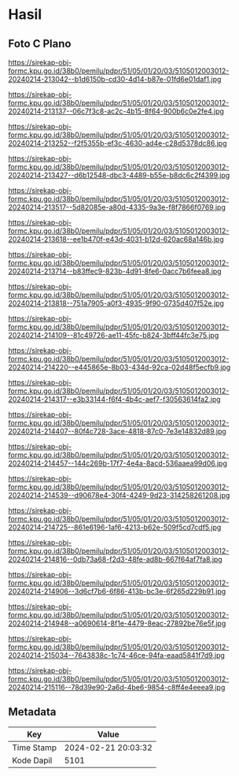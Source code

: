 # Hasil

## Foto C Plano

https://sirekap-obj-formc.kpu.go.id/38b0/pemilu/pdpr/51/05/01/20/03/5105012003012-20240214-213042--b1d6150b-cd30-4d14-b87e-01fd6e01daf1.jpg

https://sirekap-obj-formc.kpu.go.id/38b0/pemilu/pdpr/51/05/01/20/03/5105012003012-20240214-213137--06c7f3c8-ac2c-4b15-8f64-900b6c0e2fe4.jpg

https://sirekap-obj-formc.kpu.go.id/38b0/pemilu/pdpr/51/05/01/20/03/5105012003012-20240214-213252--f2f5355b-ef3c-4630-ad4e-c28d5378dc86.jpg

https://sirekap-obj-formc.kpu.go.id/38b0/pemilu/pdpr/51/05/01/20/03/5105012003012-20240214-213427--d6b12548-dbc3-4489-b55e-b8dc6c2f4399.jpg

https://sirekap-obj-formc.kpu.go.id/38b0/pemilu/pdpr/51/05/01/20/03/5105012003012-20240214-213517--5d82085e-a80d-4335-9a3e-f8f7866f0769.jpg

https://sirekap-obj-formc.kpu.go.id/38b0/pemilu/pdpr/51/05/01/20/03/5105012003012-20240214-213618--ee1b470f-e43d-4031-b12d-620ac68a146b.jpg

https://sirekap-obj-formc.kpu.go.id/38b0/pemilu/pdpr/51/05/01/20/03/5105012003012-20240214-213714--b83ffec9-823b-4d91-8fe6-0acc7b6feea8.jpg

https://sirekap-obj-formc.kpu.go.id/38b0/pemilu/pdpr/51/05/01/20/03/5105012003012-20240214-213818--751a7905-a0f3-4935-9f90-0735d407f52e.jpg

https://sirekap-obj-formc.kpu.go.id/38b0/pemilu/pdpr/51/05/01/20/03/5105012003012-20240214-214109--81c49726-ae11-45fc-b824-3bff44fc3e75.jpg

https://sirekap-obj-formc.kpu.go.id/38b0/pemilu/pdpr/51/05/01/20/03/5105012003012-20240214-214220--e445865e-8b03-434d-92ca-02d48f5ecfb9.jpg

https://sirekap-obj-formc.kpu.go.id/38b0/pemilu/pdpr/51/05/01/20/03/5105012003012-20240214-214317--e3b33144-f6f4-4b4c-aef7-f30563614fa2.jpg

https://sirekap-obj-formc.kpu.go.id/38b0/pemilu/pdpr/51/05/01/20/03/5105012003012-20240214-214407--80f4c728-3ace-4818-87c0-7e3e14832d89.jpg

https://sirekap-obj-formc.kpu.go.id/38b0/pemilu/pdpr/51/05/01/20/03/5105012003012-20240214-214457--144c269b-17f7-4e4a-8acd-536aaea99d06.jpg

https://sirekap-obj-formc.kpu.go.id/38b0/pemilu/pdpr/51/05/01/20/03/5105012003012-20240214-214539--d90678e4-30f4-4249-9d23-314258261208.jpg

https://sirekap-obj-formc.kpu.go.id/38b0/pemilu/pdpr/51/05/01/20/03/5105012003012-20240214-214725--861e6196-1af6-4213-b62e-509f5cd7cdf5.jpg

https://sirekap-obj-formc.kpu.go.id/38b0/pemilu/pdpr/51/05/01/20/03/5105012003012-20240214-214816--0db73a68-f2d3-48fe-ad8b-667f64af7fa8.jpg

https://sirekap-obj-formc.kpu.go.id/38b0/pemilu/pdpr/51/05/01/20/03/5105012003012-20240214-214906--3d6cf7b6-6f86-413b-bc3e-6f265d229b91.jpg

https://sirekap-obj-formc.kpu.go.id/38b0/pemilu/pdpr/51/05/01/20/03/5105012003012-20240214-214948--a0690614-8f1e-4479-8eac-27892be76e5f.jpg

https://sirekap-obj-formc.kpu.go.id/38b0/pemilu/pdpr/51/05/01/20/03/5105012003012-20240214-215034--7643838c-1c74-46ce-94fa-eaad5841f7d9.jpg

https://sirekap-obj-formc.kpu.go.id/38b0/pemilu/pdpr/51/05/01/20/03/5105012003012-20240214-215116--78d39e90-2a6d-4be6-9854-c8ff4e4eeea9.jpg


## Metadata

| Key        | Value               |
| ---------- | ------------------- |
| Time Stamp | 2024-02-21 20:03:32 |
| Kode Dapil | 5101                |



